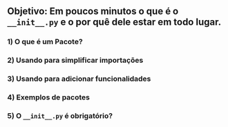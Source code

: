 ## Objetivo: Em poucos minutos o que é o `__init__.py` e o por quê dele estar em todo lugar.
### 1) O que é um Pacote?
### 2) Usando para simplificar importações
### 3) Usando para adicionar funcionalidades
### 4) Exemplos de pacotes
### 5) O `__init__.py` é obrigatório?